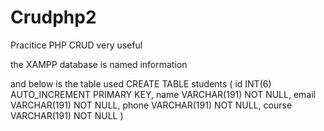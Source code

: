 # Crudphp2

Pracitice PHP CRUD very useful


the XAMPP database is named information 

and below is the table used
CREATE TABLE students (
    id INT(6) AUTO_INCREMENT PRIMARY KEY,
    name VARCHAR(191) NOT NULL,
    email VARCHAR(191) NOT NULL,
    phone VARCHAR(191) NOT NULL,
    course VARCHAR(191) NOT NULL
)